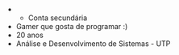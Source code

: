 - - Conta secundária
- Gamer que gosta de programar :)
- 20 anos
- Análise e Desenvolvimento de Sistemas - UTP
